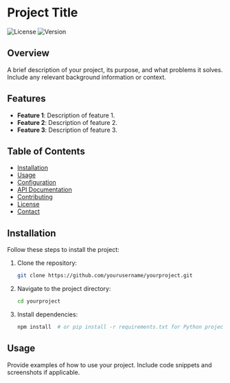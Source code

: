 # Project Title

![License](https://img.shields.io/badge/license-MIT-blue.svg) ![Version](https://img.shields.io/badge/version-1.0.0-brightgreen.svg)

## Overview

A brief description of your project, its purpose, and what problems it solves. Include any relevant background information or context.

## Features

- **Feature 1**: Description of feature 1.
- **Feature 2**: Description of feature 2.
- **Feature 3**: Description of feature 3.

## Table of Contents

- [Installation](#installation)
- [Usage](#usage)
- [Configuration](#configuration)
- [API Documentation](#api-documentation)
- [Contributing](#contributing)
- [License](#license)
- [Contact](#contact)

## Installation

Follow these steps to install the project:

1. Clone the repository:
   ```bash
   git clone https://github.com/yourusername/yourproject.git
   ```
2. Navigate to the project directory:
   ```bash
   cd yourproject
   ```
3. Install dependencies:
   ```bash
   npm install  # or pip install -r requirements.txt for Python projects
   ```

## Usage

Provide examples of how to use your project. Include code snippets and screenshots if applicable.
